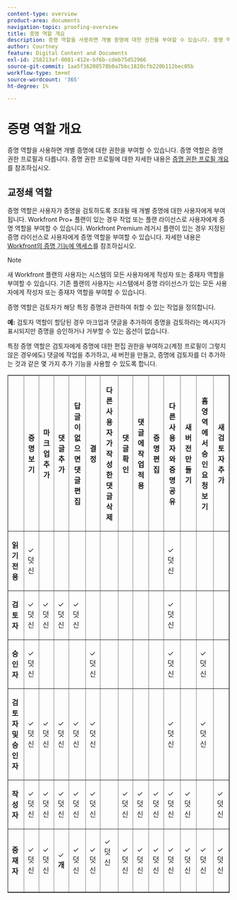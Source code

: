 ```yaml
---
content-type: overview
product-area: documents
navigation-topic: proofing-overview
title: 증명 역할 개요
description: 증명 역할을 사용하면 개별 증명에 대한 권한을 부여할 수 있습니다. 증명 역할은 증명 권한 프로필과 다릅니다. 증명 권한 프로필에 대한 자세한 내용은 증명 권한 프로필 개요 를 참조하십시오.
author: Courtney
feature: Digital Content and Documents
exl-id: 258213af-0081-412e-bf6b-cdeb75d52966
source-git-commit: 1aa5f36208578b0a7bbc1820cfb220b112bec05b
workflow-type: tm+mt
source-wordcount: '365'
ht-degree: 1%

---
```


# 증명 역할 개요

증명 역할을 사용하면 개별 증명에 대한 권한을 부여할 수 있습니다. 증명 역할은 증명 권한 프로필과 다릅니다. 증명 권한 프로필에 대한 자세한 내용은 [증명 권한 프로필 개요](../../../review-and-approve-work/proofing/proofing-overview/permission-profiles.md)를 참조하십시오.

## 교정쇄 역할

증명 역할은 사용자가 증명을 검토하도록 초대될 때 개별 증명에 대한 사용자에게 부여됩니다. Workfront Pro+ 플랜이 있는 경우 작업 또는 플랜 라이선스로 사용자에게 증명 역할을 부여할 수 있습니다. Workfront Premium 레거시 플랜이 있는 경우 지정된 증명 라이선스로 사용자에게 증명 역할을 부여할 수 있습니다. 자세한 내용은 [Workfront의 증명 기능에 액세스](../../../administration-and-setup/manage-workfront/configure-proofing/access-to-proofing-functionality.md)를 참조하십시오.

>[!NOTE]
>
>새 Workfront 플랜의 사용자는 시스템의 모든 사용자에게 작성자 또는 중재자 역할을 부여할 수 있습니다. 기존 플랜의 사용자는 시스템에서 증명 라이선스가 있는 모든 사용자에게 작성자 또는 중재자 역할을 부여할 수 있습니다.

증명 역할은 검토자가 해당 특정 증명과 관련하여 취할 수 있는 작업을 정의합니다.

**예:** 검토자 역할이 할당된 경우 마크업과 댓글을 추가하여 증명을 검토하라는 메시지가 표시되지만 증명을 승인하거나 거부할 수 있는 옵션이 없습니다.

특정 증명 역할은 검토자에게 증명에 대한 편집 권한을 부여하고(계정 프로필이 그렇지 않은 경우에도) 댓글에 작업을 추가하고, 새 버전을 만들고, 증명에 검토자를 더 추가하는 것과 같은 몇 가지 추가 기능을 사용할 수 있도록 합니다.

<table border="1" cellspacing="15" cellpadding="1"> 
 <col> 
 <col> 
 <col> 
 <col> 
 <col> 
 <col> 
 <col> 
 <col> 
 <col> 
 <col> 
 <col> 
 <col> 
 <col> 
 <col> 
 <thead> 
  <tr> 
   <th> <p> </p> </th> 
   <th> <p><strong>증명 보기</strong> </p> </th> 
   <th> <p><strong>마크업 추가</strong> </p> </th> 
   <th> <p><strong>댓글 추가</strong> </p> </th> 
   <th> <p><strong>답글이 없으면 댓글 편집</strong> </p> </th> 
   <th> <p><strong>결정</strong> </p> </th> 
   <th> <p><strong>다른 사용자가 작성한 댓글 삭제</strong> </p> </th> 
   <th>댓글 확인</th> 
   <th>댓글에 작업 적용</th> 
   <th> <p><strong>증명 편집</strong> </p> </th> 
   <th>다른 사용자와 증명 공유</th> 
   <th>새 버전 만들기</th> 
   <th> <p><strong>홈 영역에서 승인 요청 보기</strong> </p> </th> 
   <th>새 검토자 추가</th> 
  </tr> 
 </thead> 
 <tbody> 
  <tr> 
   <td> <p><strong>읽기 전용</strong> </p> </td> 
   <td> <p>✓ 덧신</p> </td> 
   <td> <p> </p> </td> 
   <td> <p> </p> </td> 
   <td> <p> </p> </td> 
   <td> <p> </p> </td> 
   <td> <p> </p> </td> 
   <td> </td> 
   <td> </td> 
   <td> <p> </p> </td> 
   <td>✓ 덧신</td> 
   <td> </td> 
   <td> </td> 
   <td> </td> 
  </tr> 
  <tr> 
   <td> <p><strong>검토자</strong> </p> </td> 
   <td> <p>✓ 덧신</p> </td> 
   <td> <p>✓ 덧신</p> </td> 
   <td> <p>✓ 덧신</p> </td> 
   <td> <p>✓ 덧신</p> </td> 
   <td> <p> </p> </td> 
   <td> <p> </p> </td> 
   <td> </td> 
   <td></td> 
   <td> <p> </p> </td> 
   <td>✓ 덧신</td> 
   <td> </td> 
   <td> </td> 
   <td> </td> 
  </tr> 
  <tr> 
   <td> <p><strong>승인자</strong> </p> </td> 
   <td> <p>✓ 덧신</p> </td> 
   <td> <p> </p> </td> 
   <td> <p> </p> </td> 
   <td> <p> </p> </td> 
   <td> <p>✓ 덧신</p> </td> 
   <td> <p> </p> </td> 
   <td> </td> 
   <td></td> 
   <td> <p> </p> </td> 
   <td>✓ 덧신</td> 
   <td> </td> 
   <td> <p>✓ 덧신</p> </td> 
   <td> </td> 
  </tr> 
  <tr> 
   <td> <p><strong>검토자 및 승인자</strong> </p> </td> 
   <td> <p>✓ 덧신</p> </td> 
   <td> <p>✓ 덧신</p> </td> 
   <td> <p>✓ 덧신</p> </td> 
   <td> <p>✓ 덧신</p> </td> 
   <td> <p>✓ 덧신</p> </td> 
   <td> <p> </p> </td> 
   <td> </td> 
   <td></td> 
   <td> <p> </p> </td> 
   <td>✓ 덧신</td> 
   <td> </td> 
   <td> <p>✓ 덧신</p> </td> 
   <td> </td> 
  </tr> 
  <tr> 
   <td> <p><strong>작성자</strong> </p> </td> 
   <td> <p>✓ 덧신</p> </td> 
   <td> <p>✓ 덧신</p> </td> 
   <td> <p>✓ 덧신</p> </td> 
   <td> <p>✓ 덧신</p> </td> 
   <td> <p>✓ 덧신</p> </td> 
   <td> <p> </p> </td> 
   <td>✓ 덧신</td> 
   <td>✓ 덧신</td> 
   <td> <p>✓ 덧신</p> </td> 
   <td>✓ 덧신</td> 
   <td>✓ 덧신</td> 
   <td> </td> 
   <td>✓ 덧신</td> 
  </tr> 
  <tr> 
   <td> <p><strong>중재자</strong> </p> </td> 
   <td> <p>✓ 덧신</p> </td> 
   <td> <p>✓ 덧신</p> </td> 
   <td> <p>✓ <strong>개</strong> </p> </td> 
   <td> <p>✓ 덧신</p> </td> 
   <td> <p>✓ 덧신</p> </td> 
   <td> <p>✓ 덧신</p> <p> </p> </td> 
   <td>✓ 덧신</td> 
   <td>✓ 덧신</td> 
   <td> <p>✓ 덧신</p> </td> 
   <td>✓ 덧신</td> 
   <td>✓ 덧신</td> 
   <td>✓ 덧신</td> 
   <td>✓ 덧신</td> 
  </tr> 
 </tbody> 
</table>
